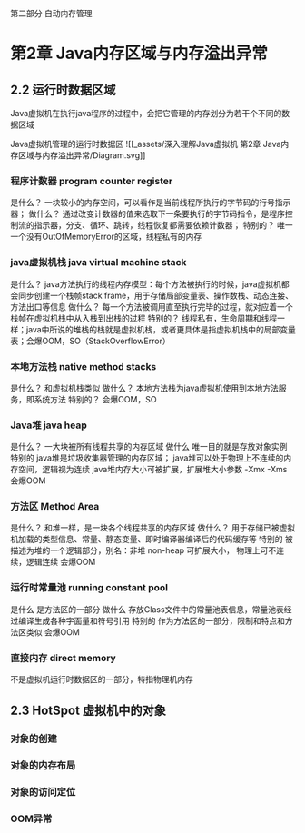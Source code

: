 第二部分 自动内存管理
# 第2章 Java内存区域与内存溢出异常

## 2.2 运行时数据区域
Java虚拟机在执行java程序的过程中，会把它管理的内存划分为若干个不同的数据区域

Java虚拟机管理的运行时数据区
![[_assets/深入理解Java虚拟机 第2章 Java内存区域与内存溢出异常/Diagram.svg]]

### 程序计数器 program counter register
是什么？
一块较小的内存空间，可以看作是当前线程所执行的字节码的行号指示器；
做什么？
通过改变计数器的值来选取下一条要执行的字节码指令，是程序控制流的指示器，分支、循环、跳转，线程恢复都需要依赖计数器；
特别的？
唯一一个没有OutOfMemoryError的区域，线程私有的内存

### java虚拟机栈 java virtual machine stack
是什么？
java方法执行的线程内存模型：每个方法被执行的时候，java虚拟机都会同步创建一个栈帧stack frame，用于存储局部变量表、操作数栈、动态连接、方法出口等信息
做什么？
每一个方法被调用直至执行完毕的过程，就对应着一个栈帧在虚拟机栈中从入栈到出栈的过程
特别的？
线程私有，生命周期和线程一样；java中所说的堆栈的栈就是虚拟机栈，或者更具体是指虚拟机栈中的局部变量表；会爆OOM，SO（StackOverflowError）

### 本地方法栈 native method stacks
是什么？
和虚拟机栈类似
做什么？
本地方法栈为java虚拟机使用到本地方法服务，即系统方法
特别的？
会爆OOM，SO

### Java堆 java heap
是什么？
一大块被所有线程共享的内存区域
做什么
唯一目的就是存放对象实例
特别的
java堆是垃圾收集器管理的内存区域；
java堆可以处于物理上不连续的内存空间，逻辑视为连续
java堆内存大小可被扩展，扩展堆大小参数 -Xmx -Xms
会爆OOM

### 方法区 Method Area
是什么？
和堆一样，是一块各个线程共享的内存区域
做什么？
用于存储已被虚拟机加载的类型信息、常量、静态变量、即时编译器编译后的代码缓存等
特别的
被描述为堆的一个逻辑部分，别名：非堆 non-heap
可扩展大小，
物理上可不连续，逻辑连续
会爆OOM

### 运行时常量池 running constant pool
是什么
是方法区的一部分
做什么
存放Class文件中的常量池表信息，常量池表经过编译生成各种字面量和符号引用
特别的
作为方法区的一部分，限制和特点和方法区类似
会爆OOM

### 直接内存  direct memory
不是虚拟机运行时数据区的一部分，特指物理机内存

## 2.3 HotSpot 虚拟机中的对象

### 对象的创建

### 对象的内存布局

### 对象的访问定位

### OOM异常






